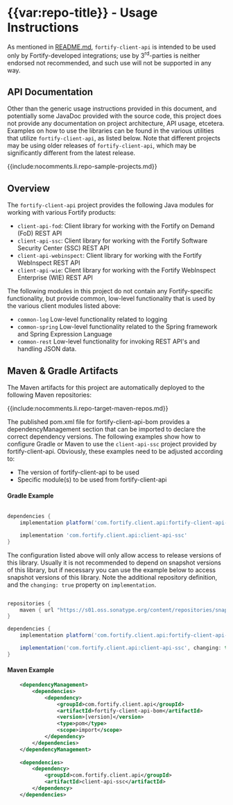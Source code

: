 # {{var:repo-title}} - Usage Instructions

As mentioned in [README.md](README.md), `fortify-client-api` is intended to be used only by Fortify-developed integrations; use by 3<sup>rd</sup>-parties is neither endorsed not recommended, and such use will not be supported in any way.

## API Documentation

Other than the generic usage instructions provided in this document, and potentially some JavaDoc provided with the source code, this project does not provide any documentation on project architecture, API usage, etcetera. Examples on how to use the libraries can be found in the various utilities that utilize `fortify-client-api`, as listed below. Note that different projects may be using older releases of `fortify-client-api`, which may be significantly different from the latest release.

{{include:nocomments.li.repo-sample-projects.md}}

## Overview

The `fortify-client-api` project provides the following Java modules for working with various Fortify products:

* `client-api-fod`: Client library for working with the Fortify on Demand (FoD) REST API
* `client-api-ssc`: Client library for working with the Fortify Software Security Center (SSC) REST API
* `client-api-webinspect`: Client library for working with the Fortify WebInspect REST API
* `client-api-wie`: Client library for working with the Fortify WebInspect Enterprise (WIE) REST API

The following modules in this project do not contain any Fortify-specific functionality,
but provide common, low-level functionality that is used by the various client modules
listed above:

* `common-log` Low-level functionality related to logging
* `common-spring` Low-level functionality related to the Spring framework and Spring Expression Language
* `common-rest` Low-level functionality for invoking REST API's and handling JSON data.

## Maven & Gradle Artifacts
The Maven artifacts for this project are automatically deployed to the following Maven repositories:

{{include:nocomments.li.repo-target-maven-repos.md}}

The published pom.xml file for fortify-client-api-bom provides a dependencyManagement section that can be imported to declare the correct dependency versions. The following examples show how to configure Gradle or Maven to use the `client-api-ssc` project provided by fortify-client-api. Obviously, these examples need to be adjusted according to:

* The version of fortify-client-api to be used
* Specific module(s) to be used from fortify-client-api 

#### Gradle Example

```groovy

dependencies {
    implementation platform('com.fortify.client.api:fortify-client-api-bom:<version>')

    implementation 'com.fortify.client.api:client-api-ssc'
}
```

The configuration listed above will only allow access to release versions of this library.
Usually it is not recommended to depend on snapshot versions of this library, but if necessary
you can use the example below to access snapshot versions of this library. Note the additional
repository definition, and the `changing: true` property on `implementation`.

```groovy

repositories {
    maven { url "https://s01.oss.sonatype.org/content/repositories/snapshots/" }
}

dependencies {
    implementation platform('com.fortify.client.api:fortify-client-api-bom:<version>')

    implementation('com.fortify.client.api:client-api-ssc', changing: true) 
}
```


#### Maven Example

```xml
	<dependencyManagement>
		<dependencies>
			<dependency>
				<groupId>com.fortify.client.api</groupId>
				<artifactId>fortify-client-api-bom</artifactId>
				<version>[version]</version>
				<type>pom</type>
				<scope>import</scope>
			</dependency>
		</dependencies>
	</dependencyManagement>
	
	<dependencies>
		<dependency>
			<groupId>com.fortify.client.api</groupId>
			<artifactId>client-api-ssc</artifactId>
		</dependency>
	</dependencies>
```



